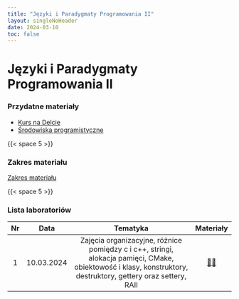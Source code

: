 ```yaml
---
title: "Języki i Paradygmaty Programowania II"
layout: singleNoHeader
date: 2024-03-10
toc: false
---
```


# Języki i Paradygmaty Programowania II

### Przydatne materiały

* [Kurs na Delcie](https://delta.pk.edu.pl/course/view.php?id=4996)
* [Środowiska programistyczne](/page/materials/ide)

{{< space 5 >}}

### Zakres materiału

[Zakres materiału](/page/materials/jipp-ii-2024-n/zakres/)

{{< space 5 >}}

### Lista laboratoriów

|  Nr   |    Data    |            Tematyka             |               Materiały               |
| :---: | :--------: | :-----------------------------: | :-----------------------------------: |
|   1   | 10.03.2024 |      Zajęcia organizacyjne, różnice pomiędzy c i c++, stringi, alokacja pamięci, CMake, obiektowość i klasy, konstruktory, destruktory, gettery oraz settery, RAII      | [📄🔗](/page/materials/jipp-ii-2024-n/z1) |



